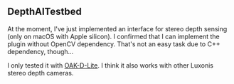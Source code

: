 DepthAITestbed
--------------


At the moment, I've just implemented an interface for stereo depth sensing
(only on macOS with Apple silicon). I confirmed that I can implement the plugin
without OpenCV dependency. That's not an easy task due to C++ dependency,
though...

I only tested it with [OAK-D-Lite]. I think it also works with other Luxonis
stereo depth cameras.

[OAK-D-Lite]: 
  https://www.kickstarter.com/projects/opencv/opencv-ai-kit-oak-depth-camera-4k-cv-edge-object-detection
